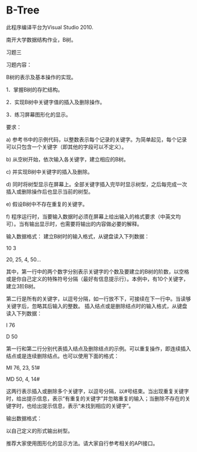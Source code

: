 # B-Tree

此程序编译平台为Visual Studio 2010.

南开大学数据结构作业，B树。

习题三

习题内容：

B树的表示及基本操作的实现。

1．掌握B树的存贮结构。

2．实现B树中关键字值的插入及删除操作。

3．练习屏幕图形化的显示。

要求：

a)	参考书中的示例代码，以整数表示每个记录的关键字。为简单起见，每个记录可以只包含一个关键字（即其他的字段可以不定义）。

b)	从空树开始，依次输入各关键字，建立相应的B树。

c)	并实现B树中关键字的插入及删除。

d)	同时将树型显示在屏幕上。全部关键字插入完毕时显示树型，之后每完成一次插入或删除操作后也显示当前的树型。

e)	假设B树中不存在重复的关键字。

f)	程序运行时，当要输入数据时必须在屏幕上给出输入的格式要求（中英文均可）。当有输出显示时，也需要将输出的内容做必要的解释。

输入数据格式：
  建立B树时的输入格式，从键盘读入下列数据：

10   3

20, 25, 4, 50…

其中，第一行中的两个数字分别表示关键字的个数及要建立的B树的阶数，以空格或是你自己定义的特殊符号分隔（最好有信息提示行）。本例中，有10个关键字，建立3阶B树。

第二行是所有的关键字，以逗号分隔，如一行放不下，可接续在下一行中。当读够关键字后，忽略其后输入的整数。
  插入结点或是删除结点时的输入格式，从键盘读入下列数据：

I 76

D 50

第一行和第二行分别代表插入结点及删除结点的示例。可以重复操作，即连续插入结点或是连续删除结点。也可以使用下面的格式：

MI 76, 23, 51#

MD 50, 4, 14#

这两行表示插入或删除多个关键字，以逗号分隔，以#号结束。当出现重复关键字时，给出提示信息，表示“有重复的关键字”并忽略重复的输入；当删除不存在的关键字时，也给出提示信息，表示“未找到相应的关键字”。

输出数据格式：

以自己定义的形式输出树型。

推荐大家使用图形化的显示方法。请大家自行参考相关的API接口。


